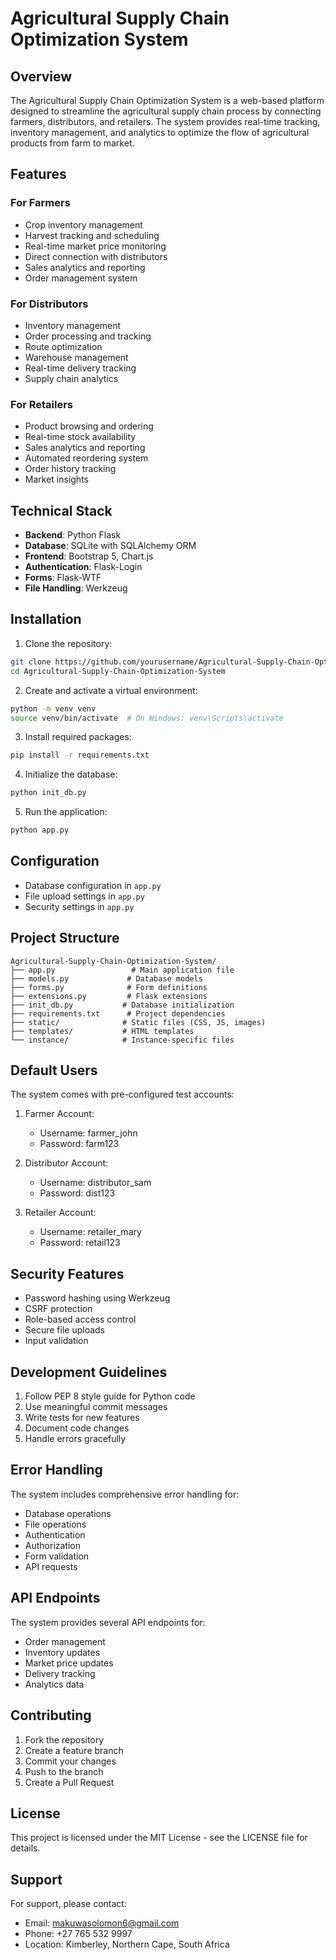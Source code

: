 # Agricultural Supply Chain Optimization System

## Overview

The Agricultural Supply Chain Optimization System is a web-based platform designed to streamline the agricultural supply chain process by connecting farmers, distributors, and retailers. The system provides real-time tracking, inventory management, and analytics to optimize the flow of agricultural products from farm to market.

## Features

### For Farmers

- Crop inventory management
- Harvest tracking and scheduling
- Real-time market price monitoring
- Direct connection with distributors
- Sales analytics and reporting
- Order management system

### For Distributors

- Inventory management
- Order processing and tracking
- Route optimization
- Warehouse management
- Real-time delivery tracking
- Supply chain analytics

### For Retailers

- Product browsing and ordering
- Real-time stock availability
- Sales analytics and reporting
- Automated reordering system
- Order history tracking
- Market insights

## Technical Stack

- **Backend**: Python Flask
- **Database**: SQLite with SQLAlchemy ORM
- **Frontend**: Bootstrap 5, Chart.js
- **Authentication**: Flask-Login
- **Forms**: Flask-WTF
- **File Handling**: Werkzeug

## Installation

1. Clone the repository:

```bash
git clone https://github.com/yourusername/Agricultural-Supply-Chain-Optimization-System.git
cd Agricultural-Supply-Chain-Optimization-System
```

2. Create and activate a virtual environment:

```bash
python -m venv venv
source venv/bin/activate  # On Windows: venv\Scripts\activate
```

3. Install required packages:

```bash
pip install -r requirements.txt
```

4. Initialize the database:

```bash
python init_db.py
```

5. Run the application:

```bash
python app.py
```

## Configuration

- Database configuration in `app.py`
- File upload settings in `app.py`
- Security settings in `app.py`

## Project Structure

```
Agricultural-Supply-Chain-Optimization-System/
├── app.py                 # Main application file
├── models.py             # Database models
├── forms.py              # Form definitions
├── extensions.py         # Flask extensions
├── init_db.py           # Database initialization
├── requirements.txt      # Project dependencies
├── static/              # Static files (CSS, JS, images)
├── templates/           # HTML templates
└── instance/            # Instance-specific files
```

## Default Users

The system comes with pre-configured test accounts:

1. Farmer Account:

   - Username: farmer_john
   - Password: farm123

2. Distributor Account:

   - Username: distributor_sam
   - Password: dist123

3. Retailer Account:
   - Username: retailer_mary
   - Password: retail123

## Security Features

- Password hashing using Werkzeug
- CSRF protection
- Role-based access control
- Secure file uploads
- Input validation

## Development Guidelines

1. Follow PEP 8 style guide for Python code
2. Use meaningful commit messages
3. Write tests for new features
4. Document code changes
5. Handle errors gracefully

## Error Handling

The system includes comprehensive error handling for:

- Database operations
- File operations
- Authentication
- Authorization
- Form validation
- API requests

## API Endpoints

The system provides several API endpoints for:

- Order management
- Inventory updates
- Market price updates
- Delivery tracking
- Analytics data

## Contributing

1. Fork the repository
2. Create a feature branch
3. Commit your changes
4. Push to the branch
5. Create a Pull Request

## License

This project is licensed under the MIT License - see the LICENSE file for details.

## Support

For support, please contact:

- Email: makuwasolomon6@gmail.com
- Phone: +27 765 532 9997
- Location: Kimberley, Northern Cape, South Africa
